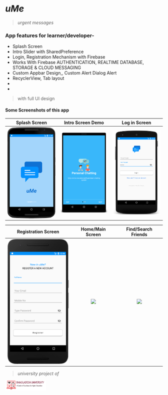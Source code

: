 # *uMe*
> _urgent messages_

### App features for learner/developer-
* Splash Screen
* Intro Slider with SharedPreference
* Login, Registration Mechanism with Firebase
* Works With Firebase AUTHENTICATION, REALTIME DATABASE, STORAGE & CLOUD MESSAGING
* Custom Appbar Design,, Custom Alert Dialog Alert
* RecyclerView, Tab layout
*
* 

>with full UI design


#### Some Screenshots of this app

Splash Screen                         |  Intro Screen Demo                     |Log in Screen
:------------------------------------:|:--------------------------------------:|:------------------------------------: 
<img src="myFiles/01.png" width="200">  |  <img src="myFiles/2.png" width="200">  |<img src="myFiles/3.png" width="200">

Registration Screen                  | Home/Main Screen                     | Find/Search Friends
:-----------------------------------:|:------------------------------------:|:------------------------------------:
<img src="myFiles/4.png" width="200"> | <img src="images/5.png" width="200"> |<img src="myFiles/6.png" width="200"> 








>_university project of_

<img src="myFiles/bu.png" width="130"> 

